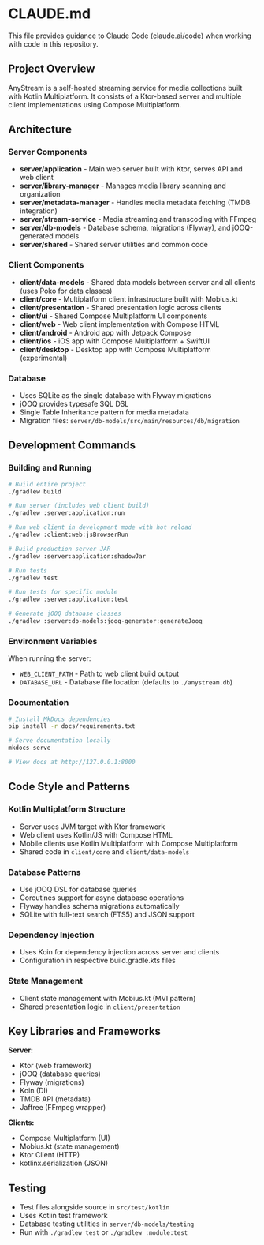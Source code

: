 # CLAUDE.md

This file provides guidance to Claude Code (claude.ai/code) when working with code in this repository.

## Project Overview

AnyStream is a self-hosted streaming service for media collections built with Kotlin Multiplatform. It consists of a Ktor-based server and multiple client implementations using Compose Multiplatform.

## Architecture

### Server Components
- **server/application** - Main web server built with Ktor, serves API and web client
- **server/library-manager** - Manages media library scanning and organization
- **server/metadata-manager** - Handles media metadata fetching (TMDB integration)
- **server/stream-service** - Media streaming and transcoding with FFmpeg
- **server/db-models** - Database schema, migrations (Flyway), and jOOQ-generated models
- **server/shared** - Shared server utilities and common code

### Client Components
- **client/data-models** - Shared data models between server and all clients (uses Poko for data classes)
- **client/core** - Multiplatform client infrastructure built with Mobius.kt
- **client/presentation** - Shared presentation logic across clients
- **client/ui** - Shared Compose Multiplatform UI components
- **client/web** - Web client implementation with Compose HTML
- **client/android** - Android app with Jetpack Compose
- **client/ios** - iOS app with Compose Multiplatform + SwiftUI
- **client/desktop** - Desktop app with Compose Multiplatform (experimental)

### Database
- Uses SQLite as the single database with Flyway migrations
- jOOQ provides typesafe SQL DSL
- Single Table Inheritance pattern for media metadata
- Migration files: `server/db-models/src/main/resources/db/migration`

## Development Commands

### Building and Running
```bash
# Build entire project
./gradlew build

# Run server (includes web client build)
./gradlew :server:application:run

# Run web client in development mode with hot reload
./gradlew :client:web:jsBrowserRun

# Build production server JAR
./gradlew :server:application:shadowJar

# Run tests
./gradlew test

# Run tests for specific module
./gradlew :server:application:test

# Generate jOOQ database classes
./gradlew :server:db-models:jooq-generator:generateJooq
```

### Environment Variables
When running the server:
- `WEB_CLIENT_PATH` - Path to web client build output
- `DATABASE_URL` - Database file location (defaults to `./anystream.db`)

### Documentation
```bash
# Install MkDocs dependencies
pip install -r docs/requirements.txt

# Serve documentation locally
mkdocs serve

# View docs at http://127.0.0.1:8000
```

## Code Style and Patterns

### Kotlin Multiplatform Structure
- Server uses JVM target with Ktor framework
- Web client uses Kotlin/JS with Compose HTML
- Mobile clients use Kotlin Multiplatform with Compose Multiplatform
- Shared code in `client/core` and `client/data-models`

### Database Patterns
- Use jOOQ DSL for database queries
- Coroutines support for async database operations
- Flyway handles schema migrations automatically
- SQLite with full-text search (FTS5) and JSON support

### Dependency Injection
- Uses Koin for dependency injection across server and clients
- Configuration in respective build.gradle.kts files

### State Management
- Client state management with Mobius.kt (MVI pattern)
- Shared presentation logic in `client/presentation`

## Key Libraries and Frameworks

**Server:**
- Ktor (web framework)
- jOOQ (database queries)
- Flyway (migrations)  
- Koin (DI)
- TMDB API (metadata)
- Jaffree (FFmpeg wrapper)

**Clients:**
- Compose Multiplatform (UI)
- Mobius.kt (state management)
- Ktor Client (HTTP)
- kotlinx.serialization (JSON)

## Testing
- Test files alongside source in `src/test/kotlin`
- Uses Kotlin test framework
- Database testing utilities in `server/db-models/testing`
- Run with `./gradlew test` or `./gradlew :module:test`